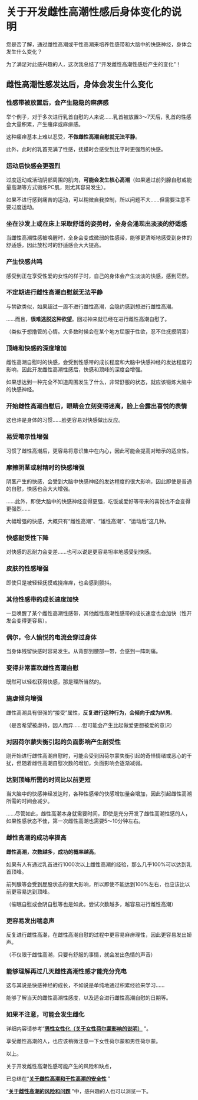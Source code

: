 # 关于开发雌性高潮性感后身体变化的说明 [​](#关于开发雌性高潮性感后身体变化的说明)

您是否了解，通过雌性高潮或干性高潮来培养性感带和大脑中的快感神经，身体会发生什么变化？

为了满足对此感兴趣的人，这次我总结了“开发雌性高潮性感后产生的变化”！

## 雌性高潮性感发达后，身体会发生什么变化 [​](#雌性高潮性感发达后-身体会发生什么变化)

### 性感带被放置后，会产生隐隐的麻痹感 [​](#性感带被放置后-会产生隐隐的麻痹感)

举个例子，对于多次进行乳首自慰的人来说……乳首被放置3～7天后，乳首的性感会大量积累，产生瘙痒或麻痹感。

这种瘙痒基本上难以忍受，**不做雌性高潮自慰就无法平静**。

此外，此时的乳首充满了性感，抚摸时会感受到比平时更强烈的快感。

### 运动后快感会更强烈 [​](#运动后快感会更强烈)

过度运动或活动阴部周围的肌肉，**可能会发生核心高潮**（如果通过前列腺自慰或能量高潮等方式锻炼PC肌，则尤其容易发生）。

如果不进行感到痛苦的运动，可以稍微自我控制，所以问题不大……但需要注意不要过度运动。

### 坐在沙发上或在床上采取舒适的姿势时，全身会涌现出淡淡的舒适感 [​](#坐在沙发上或在床上采取舒适的姿势时-全身会涌现出淡淡的舒适感)

当雌性高潮性感被唤醒时，全身会变成微弱的性感带，能够更清晰地感受到身体的舒适感，因此放松时的舒适感会大大提高。

### 产生快感共鸣 [​](#产生快感共鸣)

感受到正在享受性爱的女性的样子时，自己的身体会产生淡淡的快感，感到茫然。

### 不定期进行雌性高潮自慰就无法平静 [​](#不定期进行雌性高潮自慰就无法平静)

与禁欲类似，如果超过一周不进行雌性高潮，会隐约感到想进行雌性高潮。

……而且，**很难逃脱这种欲望**。回过神来就已经在进行雌性高潮自慰了。

（类似于想撸管的心情。大多数时候会在某个地方屈服于性欲，忍不住抚摸阴茎）

### 顶峰和快感的深度增加 [​](#顶峰和快感的深度增加)

雌性高潮自慰时的快感，会受到性感带的成长程度和大脑中快感神经的发达程度的影响，因此开发雌性高潮性感后，快感和顶峰的深度会增强。

如果想达到一种完全不知道周围发生了什么，非常舒服的状态，就应该锻炼大脑中的快感神经。

### 开始雌性高潮自慰后，眼睛会立刻变得迷离，脸上会露出喜悦的表情 [​](#开始雌性高潮自慰后-眼睛会立刻变得迷离-脸上会露出喜悦的表情)

这也许是身体的习惯……脸更容易对快感做出反应。

### 易受暗示性增强 [​](#易受暗示性增强)

习惯了雌性高潮后，更容易将意识集中在内心，因此可能会提高对暗示的适应性。

### 摩擦阴茎或射精时的快感增强 [​](#摩擦阴茎或射精时的快感增强)

阴茎产生的快感，会受到大脑中快感神经的发达程度的很大影响，因此即使是普通的自慰，快感也会大大增强。

……此外，即使大脑中的快感神经变得更强，吃饭或爱好等带来的喜悦也不会变得更强烈……

大幅增强的快感，大概只有“雌性高潮”、“雄性高潮”、“运动后”这几种。

### 快感耐受性下降 [​](#快感耐受性下降)

对快感的忍耐力会变差……也可以说是更容易坦率地感受到快感。

### 皮肤的性感增强 [​](#皮肤的性感增强)

即使只是被轻轻抚摸或挠痒痒，也会感到颤抖。

### 其他性感带的成长速度加快 [​](#其他性感带的成长速度加快)

一旦唤醒了某个雌性高潮性感带，其他雌性高潮性感带的成长速度也会加快（性开发会变得更容易）。

### 偶尔，令人愉悦的电流会穿过身体 [​](#偶尔-令人愉悦的电流会穿过身体)

当身体残留快感时容易发生。从背部到腰部一带，会感到一阵刺痛。

### 变得非常喜欢雌性高潮自慰 [​](#变得非常喜欢雌性高潮自慰)

既然可以轻松获得快感，那是理所当然的。

### 施虐倾向增强 [​](#施虐倾向增强)

雌性高潮具有很强的“接受”属性，**反复进行这种行为，会倾向于成为M男**。

（是否希望被虐待，因人而异……但可能会产生比起做爱更想被爱的意识）

### 对因荷尔蒙失衡引起的负面影响产生耐受性 [​](#对因荷尔蒙失衡引起的负面影响产生耐受性)

刚开始进行雌性高潮自慰时，可能会受到因荷尔蒙失衡引起的奇怪情绪或恶心的干扰，但随着雌性高潮自慰次数的增加，负面影响会逐渐减弱。

### 达到顶峰所需的时间比以前更短 [​](#达到顶峰所需的时间比以前更短)

当大脑中的快感神经发达时，各种性感带的快感增加量会增加，因此引起雌性高潮所需的时间会减少。

……尽管如此，雌性高潮本身就需要时间，即使是充分开发了雌性高潮性感的人，如果性感状态不佳，第一次雌性高潮也需要5～10分钟左右。

### 雌性高潮的成功率提高 [​](#雌性高潮的成功率提高)

**雌性高潮，次数越多，成功的概率越高**。

如果有人有通过乳首进行1000次以上雌性高潮的经验，那么几乎100%可以达到乳首顶峰。

前列腺等会受到屁股状态的很大影响，所以即使不能达到100%左右，也应该比以前更容易达到顶峰。

（催眠自慰或会阴自慰等也是如此。尝试次数越多，越容易进行雌性高潮）

### 更容易发出喘息声 [​](#更容易发出喘息声)

反复进行雌性高潮，在雌性高潮自慰的过程中更容易麻痹理性，因此更容易发出娇声。

（不仅限于雌性高潮，只要有舒服的事情，就会发出色情的声音）

### 能够理解再过几天雌性高潮性感才能充分充电 [​](#能够理解再过几天雌性高潮性感才能充分充电)

这与其说是快感神经的成长，不如说是单纯地通过积累经验来学习……

能够了解当天的雌性高潮性感度，以及适合进行雌性高潮自慰的日期等。

### 如果不注意，可能会发生雌化 [​](#如果不注意-可能会发生雌化)

详细内容请参考“**[男性女性化（关于女性荷尔蒙影响的说明）](/h-life/femorg/risuku/page-a4-14.html)** ”。

享受雌性高潮的人，也应该稍微注意一下女性荷尔蒙和男性荷尔蒙。

以上。

关于开发雌性高潮性感可能产生的风险和缺点，

已总结在“**[关于雌性高潮和干性高潮的安全性](/h-life/femorg/risuku/page-a4-27.html)** ”

“**[关于雌性高潮的风险和问题](/h-life/femorg/risuku/page-a4-3.html)** ”中，感兴趣的人也可以浏览一下。